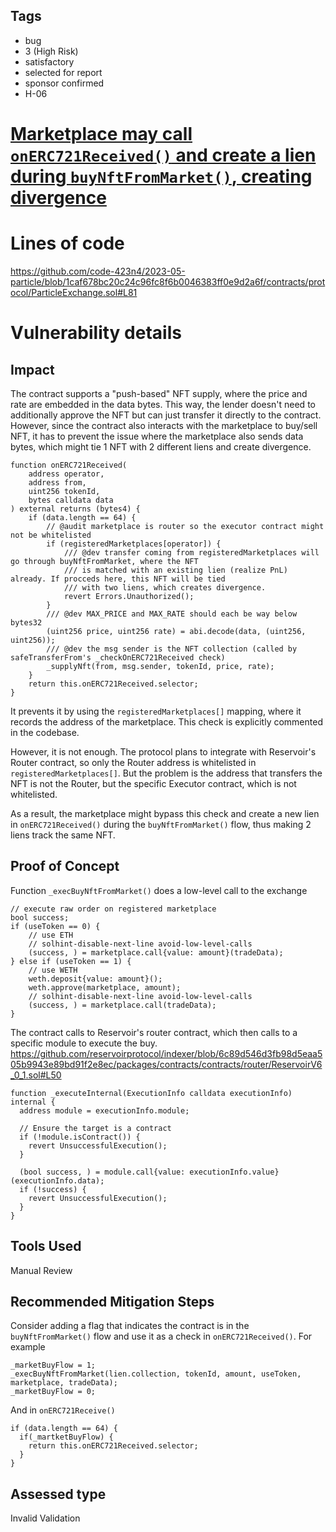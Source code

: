## Tags

- bug
- 3 (High Risk)
- satisfactory
- selected for report
- sponsor confirmed
- H-06

# [Marketplace may call `onERC721Received()` and create a lien during `buyNftFromMarket()`, creating divergence](https://github.com/code-423n4/2023-05-particle-findings/issues/3) 

# Lines of code

https://github.com/code-423n4/2023-05-particle/blob/1caf678bc20c24c96fc8f6b0046383ff0e9d2a6f/contracts/protocol/ParticleExchange.sol#L81


# Vulnerability details

## Impact
The contract supports a "push-based" NFT supply, where the price and rate are embedded in the data bytes. This way, the lender doesn't need to additionally approve the NFT but can just transfer it directly to the contract. However, since the contract also interacts with the marketplace to buy/sell NFT, it has to prevent the issue where the marketplace also sends data bytes, which might tie 1 NFT with 2 different liens and create divergence. 

```solidity
function onERC721Received(
    address operator,
    address from,
    uint256 tokenId,
    bytes calldata data
) external returns (bytes4) {
    if (data.length == 64) {
        // @audit marketplace is router so the executor contract might not be whitelisted
        if (registeredMarketplaces[operator]) { 
            /// @dev transfer coming from registeredMarketplaces will go through buyNftFromMarket, where the NFT
            /// is matched with an existing lien (realize PnL) already. If procceds here, this NFT will be tied
            /// with two liens, which creates divergence.
            revert Errors.Unauthorized();
        }
        /// @dev MAX_PRICE and MAX_RATE should each be way below bytes32
        (uint256 price, uint256 rate) = abi.decode(data, (uint256, uint256));
        /// @dev the msg sender is the NFT collection (called by safeTransferFrom's _checkOnERC721Received check)
        _supplyNft(from, msg.sender, tokenId, price, rate);
    }
    return this.onERC721Received.selector;
}
```

It prevents it by using the `registeredMarketplaces[]` mapping, where it records the address of the marketplace. This check is explicitly commented in the codebase.

However, it is not enough. The protocol plans to integrate with Reservoir's Router contract, so only the Router address is whitelisted in `registeredMarketplaces[]`. But the problem is the address that transfers the NFT is not the Router, but the specific Executor contract, which is not whitelisted.

As a result, the marketplace might bypass this check and create a new lien in `onERC721Received()` during the `buyNftFromMarket()` flow, thus making 2 liens track the same NFT.

## Proof of Concept
Function `_execBuyNftFromMarket()` does a low-level call to the exchange
```solidity
// execute raw order on registered marketplace
bool success;
if (useToken == 0) {
    // use ETH
    // solhint-disable-next-line avoid-low-level-calls
    (success, ) = marketplace.call{value: amount}(tradeData);
} else if (useToken == 1) {
    // use WETH
    weth.deposit{value: amount}();
    weth.approve(marketplace, amount);
    // solhint-disable-next-line avoid-low-level-calls
    (success, ) = marketplace.call(tradeData);
}
```

The contract calls to Reservoir's router contract, which then calls to a specific module to execute the buy.
https://github.com/reservoirprotocol/indexer/blob/6c89d546d3fb98d5eaa505b9943e89bd91f2e8ec/packages/contracts/contracts/router/ReservoirV6_0_1.sol#L50

```solidity
function _executeInternal(ExecutionInfo calldata executionInfo) internal {
  address module = executionInfo.module;

  // Ensure the target is a contract
  if (!module.isContract()) {
    revert UnsuccessfulExecution();
  }

  (bool success, ) = module.call{value: executionInfo.value}(executionInfo.data);
  if (!success) {
    revert UnsuccessfulExecution();
  }
}
```

## Tools Used
Manual Review

## Recommended Mitigation Steps
Consider adding a flag that indicates the contract is in the `buyNftFromMarket()` flow and use it as a check in `onERC721Received()`. For example
```solidity
_marketBuyFlow = 1;
_execBuyNftFromMarket(lien.collection, tokenId, amount, useToken, marketplace, tradeData);
_marketBuyFlow = 0;
```
And in `onERC721Receive()`
```solidity
if (data.length == 64) {
  if(_martketBuyFlow) {
    return this.onERC721Received.selector;
  }
}
```



## Assessed type

Invalid Validation